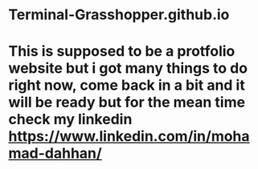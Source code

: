 # Terminal-Grasshopper.github.io


# This is supposed to be a protfolio website but i got many things to do right now, come back in a bit and it will be ready but for the mean time check my linkedin https://www.linkedin.com/in/mohamad-dahhan/
